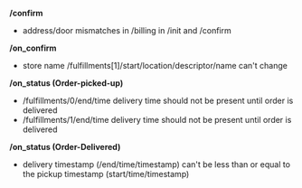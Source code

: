 **/confirm**
- address/door mismatches in /billing in /init and /confirm

**/on_confirm**
- store name  /fulfillments[1]/start/location/descriptor/name can't change

**/on_status (Order-picked-up)**
- /fulfillments/0/end/time delivery time should not be present until order is delivered
- /fulfillments/1/end/time delivery time should not be present until order is delivered

**/on_status (Order-Delivered)**
- delivery timestamp (/end/time/timestamp) can't be less than or equal to the pickup timestamp (start/time/timestamp)

